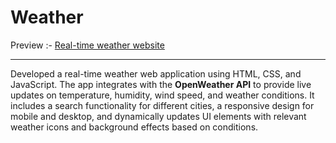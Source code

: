 # Weather

Preview :- <a href = "radhika-bhagat-weather.netlify.app"> Real-time weather website </a>
<hr>
<P>Developed a real-time weather web application using HTML, CSS, and JavaScript. The app integrates with the <b>OpenWeather API</b> to provide live updates on temperature, humidity, wind speed, and weather conditions. It includes a search functionality for different cities, a responsive design for mobile and desktop, and dynamically updates UI elements with relevant weather icons and background effects based on conditions.</P>
